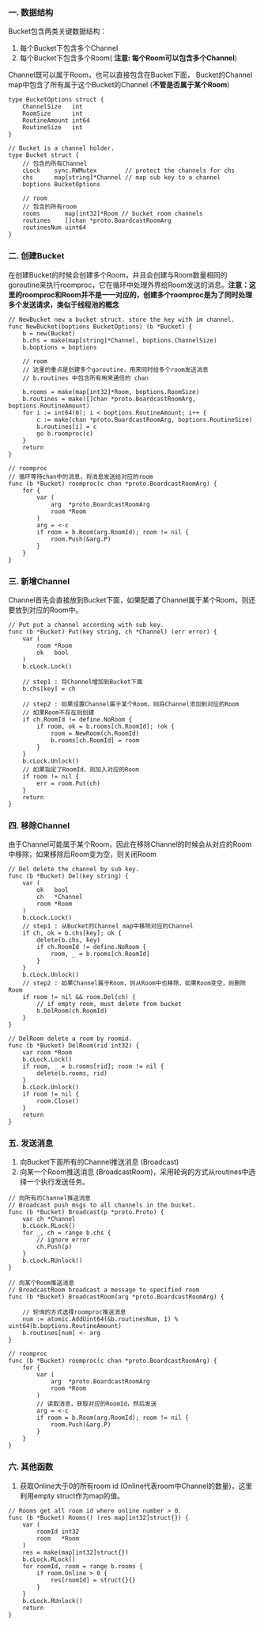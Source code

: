 ### 一. 数据结构
Bucket包含两类关键数据结构：
1. 每个Bucket下包含多个Channel
2. 每个Bucket下包含多个Room( **注意: 每个Room可以包含多个Channel**)
 
Channel既可以属于Room，也可以直接包含在Bucket下面，
Bucket的Channel map中包含了所有属于这个Bucket的Channel (**不管是否属于某个Room**)

```
type BucketOptions struct {
	ChannelSize   int
	RoomSize      int
	RoutineAmount int64
	RoutineSize   int
}

// Bucket is a channel holder.
type Bucket struct {
    // 包含的所有Channel
	cLock    sync.RWMutex        // protect the channels for chs
	chs      map[string]*Channel // map sub key to a channel
	boptions BucketOptions
	
	// room
	// 包含的所有room
	rooms       map[int32]*Room // bucket room channels
	routines    []chan *proto.BoardcastRoomArg
	routinesNum uint64
}
```

### 二. 创建Bucket
在创建Bucket的时候会创建多个Room，并且会创建与Room数量相同的goroutine来执行roomproc，它在循环中处理外界给Room发送的消息。**注意：这里的roomproc和Room并不是一一对应的，创建多个roomproc是为了同时处理多个发送请求，类似于线程池的概念** 
```
// NewBucket new a bucket struct. store the key with im channel.
func NewBucket(boptions BucketOptions) (b *Bucket) {
	b = new(Bucket)
	b.chs = make(map[string]*Channel, boptions.ChannelSize)
	b.boptions = boptions

	// room
	// 这里的重点是创建多个goroutine，用来同时给多个room发送消息
	// b.routines 中包含所有用来通信的 chan
	
	b.rooms = make(map[int32]*Room, boptions.RoomSize)
	b.routines = make([]chan *proto.BoardcastRoomArg, boptions.RoutineAmount)
	for i := int64(0); i < boptions.RoutineAmount; i++ {
		c := make(chan *proto.BoardcastRoomArg, boptions.RoutineSize)
		b.routines[i] = c
		go b.roomproc(c)
	}
	return
}

// roomproc
// 循环等待chan中的消息，将消息发送给对应的room
func (b *Bucket) roomproc(c chan *proto.BoardcastRoomArg) {
	for {
		var (
			arg  *proto.BoardcastRoomArg
			room *Room
		)
		arg = <-c
		if room = b.Room(arg.RoomId); room != nil {
			room.Push(&arg.P)
		}
	}
}

```

### 三. 新增Channel
Channel首先会直接放到Bucket下面，如果配置了Channel属于某个Room，则还要放到对应的Room中。
```
// Put put a channel according with sub key.
func (b *Bucket) Put(key string, ch *Channel) (err error) {
	var (
		room *Room
		ok   bool
	)
	b.cLock.Lock()
	
	// step1 : 将Channel增加到Bucket下面
	b.chs[key] = ch
	
	// step2 : 如果设置Channel属于某个Room，则将Channel添加到对应的Room
	// 如果Room不存在则创建
	if ch.RoomId != define.NoRoom {
		if room, ok = b.rooms[ch.RoomId]; !ok {
			room = NewRoom(ch.RoomId)
			b.rooms[ch.RoomId] = room
		}
	}
	b.cLock.Unlock()
	// 如果指定了RoomId，则加入对应的Room
	if room != nil {
		err = room.Put(ch)
	}
	return
}
```

### 四. 移除Channel
由于Channel可能属于某个Room，因此在移除Channel的时候会从对应的Room中移除，如果移除后Room变为空，则关闭Room
```
// Del delete the channel by sub key.
func (b *Bucket) Del(key string) {
	var (
		ok   bool
		ch   *Channel
		room *Room
	)
	b.cLock.Lock()
	// step1 : 从Bucket的Channel map中移除对应的Channel
	if ch, ok = b.chs[key]; ok {
		delete(b.chs, key)
		if ch.RoomId != define.NoRoom {
			room, _ = b.rooms[ch.RoomId]
		}
	}
	b.cLock.Unlock()
	// step2 : 如果Channel属于Room，则从Room中也移除，如果Room变空，则删除Room
	if room != nil && room.Del(ch) {
		// if empty room, must delete from bucket
		b.DelRoom(ch.RoomId)
	}
}

// DelRoom delete a room by roomid.
func (b *Bucket) DelRoom(rid int32) {
	var room *Room
	b.cLock.Lock()
	if room, _ = b.rooms[rid]; room != nil {
		delete(b.rooms, rid)
	}
	b.cLock.Unlock()
	if room != nil {
		room.Close()
	}
	return
}

```

### 五. 发送消息
1. 向Bucket下面所有的Channel推送消息 (Broadcast)
2. 向某一个Room推送消息 (BroadcastRoom)，采用轮询的方式从routines中选择一个执行发送任务。

```
// 向所有的Channel推送消息
// Broadcast push msgs to all channels in the bucket.
func (b *Bucket) Broadcast(p *proto.Proto) {
	var ch *Channel
	b.cLock.RLock()
	for _, ch = range b.chs {
		// ignore error
		ch.Push(p)
	}
	b.cLock.RUnlock()
}

// 向某个Room推送消息
// BroadcastRoom broadcast a message to specified room
func (b *Bucket) BroadcastRoom(arg *proto.BoardcastRoomArg) {
    
    // 轮询的方式选择roomproc推送消息
	num := atomic.AddUint64(&b.routinesNum, 1) % uint64(b.boptions.RoutineAmount)
	b.routines[num] <- arg
}

// roomproc
func (b *Bucket) roomproc(c chan *proto.BoardcastRoomArg) {
	for {
		var (
			arg  *proto.BoardcastRoomArg
			room *Room
		)
		// 读取消息，获取对应的RoomId，然后发送
		arg = <-c
		if room = b.Room(arg.RoomId); room != nil {
			room.Push(&arg.P)
		}
	}
}

```
### 六. 其他函数

1. 获取Online大于0的所有room id (Online代表room中Channel的数量)，这里利用empty struct作为map的值。

```
// Rooms get all room id where online number > 0.
func (b *Bucket) Rooms() (res map[int32]struct{}) {
	var (
		roomId int32
		room   *Room
	)
	res = make(map[int32]struct{})
	b.cLock.RLock()
	for roomId, room = range b.rooms {
		if room.Online > 0 {
			res[roomId] = struct{}{}
		}
	}
	b.cLock.RUnlock()
	return
}
```

